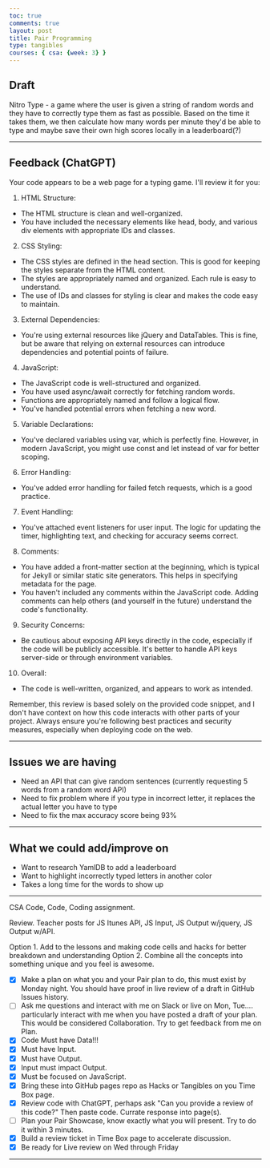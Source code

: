 ```yaml
---
toc: true
comments: true
layout: post
title: Pair Programming
type: tangibles
courses: { csa: {week: 3} }
---
```


## Draft
Nitro Type - a game where the user is given a string of random words and they have to correctly type them as fast as possible. Based on the time it takes them, we then calculate how many words per minute they'd be able to type and maybe save their own high scores locally in a leaderboard(?)

---

## Feedback (ChatGPT)
Your code appears to be a web page for a typing game. I'll review it for you:

1. HTML Structure:
- The HTML structure is clean and well-organized.
- You have included the necessary elements like head, body, and various div elements with appropriate IDs and classes.

2. CSS Styling:
- The CSS styles are defined in the head section. This is good for keeping the styles separate from the HTML content.
- The styles are appropriately named and organized. Each rule is easy to understand.
- The use of IDs and classes for styling is clear and makes the code easy to maintain.

3. External Dependencies:
- You're using external resources like jQuery and DataTables. This is fine, but be aware that relying on external resources can introduce dependencies and potential points of failure.

4. JavaScript:
- The JavaScript code is well-structured and organized.
- You have used async/await correctly for fetching random words.
- Functions are appropriately named and follow a logical flow.
- You've handled potential errors when fetching a new word.

5. Variable Declarations:
- You've declared variables using var, which is perfectly fine. However, in modern JavaScript, you might use const and let instead of var for better scoping.

6. Error Handling:
- You've added error handling for failed fetch requests, which is a good practice.

7. Event Handling:
- You've attached event listeners for user input. The logic for updating the timer, highlighting text, and checking for accuracy seems correct.

8. Comments:
- You have added a front-matter section at the beginning, which is typical for Jekyll or similar static site generators. This helps in specifying metadata for the page.
- You haven't included any comments within the JavaScript code. Adding comments can help others (and yourself in the future) understand the code's functionality.

9. Security Concerns:
- Be cautious about exposing API keys directly in the code, especially if the code will be publicly accessible. It's better to handle API keys server-side or through environment variables.

10. Overall:
- The code is well-written, organized, and appears to work as intended.

Remember, this review is based solely on the provided code snippet, and I don't have context on how this code interacts with other parts of your project. Always ensure you're following best practices and security measures, especially when deploying code on the web.

---

## Issues we are having
- Need an API that can give random sentences (currently requesting 5 words from a random word API)
- Need to fix problem where if you type in incorrect letter, it replaces the actual letter you have to type
- Need to fix the max accuracy score being 93%

---

## What we could add/improve on
- Want to research YamlDB to add a leaderboard
- Want to highlight incorrectly typed letters in another color
- Takes a long time for the words to show up

---

CSA Code, Code, Coding assignment.

Review. Teacher posts for JS Itunes API, JS Input, JS Output w/jquery, JS Output w/API.

Option 1. Add to the lessons and making code cells and hacks for better breakdown and understanding
Option 2. Combine all the concepts into something unique and you feel is awesome.

- [x] Make a plan on what you and your Pair plan to do, this must exist by Monday night. You should have proof in live review of a draft in GitHub Issues history.
- [ ] Ask me questions and interact with me on Slack or live on Mon, Tue…. particularly interact with me when you have posted a draft of your plan. This would be considered Collaboration. Try to get feedback from me on Plan.
- [x] Code Must have Data!!!
- [x] Must have Input.
- [x] Must have Output.
- [x] Input must impact Output.
- [x] Must be focused on JavaScript.
- [x] Bring these into GitHub pages repo as Hacks or Tangibles on you Time Box page.
- [x] Review code with ChatGPT, perhaps ask "Can you provide a review of this code?" Then paste code. Currate response into page(s).
- [ ] Plan your Pair Showcase, know exactly what you will present. Try to do it within 3 minutes.
- [x] Build a review ticket in Time Box page to accelerate discussion.
- [x] Be ready for Live review on Wed through Friday

---